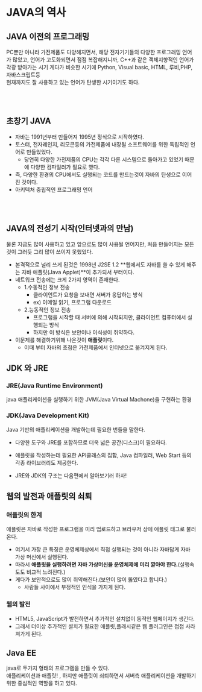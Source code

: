 # JAVA의 역사


## JAVA 이전의 프로그래밍
PC뿐만 아니라 가전제품도 다양해지면서, 해당 전자기기들의 다양한 프로그래밍 언어가 많았고,
언어가 고도화되면서 점점 복잡해지니까, C++과 같은 객체지향적인 언어가 각광 받아가는 시기
게다가 비슷한 시기에 Python, Visual basic, HTML, 루비,PHP, 자바스크립트등    
현재까지도 잘 사용하고 있는 언어가 탄생한 시기이기도 하다. 

<br></br>
## 초창기 JAVA
- 자바는 1991년부터 만들어져 1995년 정식으로 시작하였다.
- 토스터, 전자레인지, 리모콘등의 가전제품에 내장될 소프트웨어를 위한 독립적인 언어로 만들었었다. 
  - 당연히 다양한 가전제품의 CPU는 각각 다른 시스템으로 돌아가고 있었기 때문에 다양한 컴파일러가 필요로 했다. 
 - 즉, 다양한 환경의 CPU에서도 실행되는 코드를 만드는것이 자바의 탄생으로 이어진 것이다.
- 아키텍처 중립적인 프로그래밍 언어

<br></br>
## JAVA의 전성기 시작(인터넷과의 만남)
물론 지금도 많이 사용하고 있고 앞으로도 많이 사용될 언어지만, 처음 만들어지는 모든것이 그러듯 그리 많이 쓰이지 못했었다. 
- 본격적으로 널리 쓰게 된것은 1998년 J2SE 1.2 **웹에서도 자바를 쓸 수 있게 해주는 자바 애플릿(Java Applet)**이 추가되서 부터이다.
- 네트워크 전송에는 크게 2가지 영역이 존재한다. 
  - 1.수동적인 정보 전송
    - 클라이언트가 요청을 보내면 서버가 응답하는 방식
    - ex) 이메일 읽기, 프로그램 다운로드
  - 2.능동적인 정보 전송
    - 프로그램을 시작할 때 서버에 의해 시작되지만, 클라이언트 컴퓨터에서 실행되는 방식
    - 하지만 이 방식은  보안이나 이식성이 취약하다.
- 이문제를 해결하기위해 나온것이 **애플릿**이다.
  - 이때 부터 자바의 초점은 가전제품에서 인터넷으로 옮겨지게 된다.



## JDK 와 JRE 

### JRE(Java Runtime Environment)
java 애플리케이션을 실행하기 위한 JVM(Java Virtual Machone)을 구현하는 환경

### JDK(Java Development Kit)
Java 기반의 애플리케이션을 개발하는데 필요한 번들을 말한다.
- 다양한 도구와 JRE를 포함하므로 더욱 넓은 공간(디스크)이 필요하다. 
- 애플릿을 작성하는데 필요한 API클래스의 집합, Java 컴파일러, Web Start 등의 각종 라이브러리도 제공한다.


- JRE와 JDK의 구조는 다음편에서 알아보기러 하자!


## 웹의 발전과 애플릿의 쇠퇴
### 애플릿의 한계
애플릿은 자바로 작성한 프로그램을 미리 업로드하고 브라우저 상에 애플릿 태그로 불러온다.
- 여기서 가장 큰 특징은 운영체제상에서 직접 실행되는 것이 아니라 자바답게 자바 가상 머신에서 실행된다. 
- 따라서 **애플릿을 실행하려면 자바 가상머신을 운영체제에 미리 깔아야 한다.**(실행속도도 비교적 느려진다.)
- 게다가 보안적으로도 많이 취약해진다.(보안이 많이 뚫였다고 합니다.)
  - 사람들 사이에서 부정적인 인식을 가지게 된다.

### 웹의 발전 
 - HTML5, JavaScript가  발전하면서 추가적인 설치없이 동적인 웹페이지가 생긴다.
 - 그래서 더이상 추가적인 설치가 필요한 애플릿,플래시같은 웹 플러그인은 점점 사라져가게 된다.


## Java EE
java로 두가지 형태의 프로그램을 만들 수 있다.    
애플리케이션과 애플릿! , 하지만 애플릿이 쇠퇴하면서 서버측 애플리케이션을 개발하기 위한 중심적인 역할을 하고 있다. 

